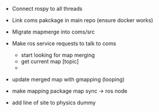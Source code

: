 - Connect rospy to all threads
- Link coms pakckage in main repo (ensure docker works)
- Migrate mapmerge into coms/src
- Make ros service requests to talk to coms
    - start looking for map merging 
    - get current map [topic]
    -
- update merged map with gmapping (looping)

- make mapping package map sync -> ros node
- add line of site to physics dummy


